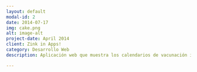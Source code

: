 ```yaml
---
layout: default
modal-id: 2
date: 2014-07-17
img: cake.png
alt: image-alt
project-date: April 2014
client: Zink in Apps!
category: Desarrollo Web
description: Aplicación web que muestra los calendarios de vacunación infantil para las diferentes comunidades autónomas. Permite buscar por fecha de nacimiento del niño mostrando, en este caso, las vacunas que le quedan por poner.

---
```

